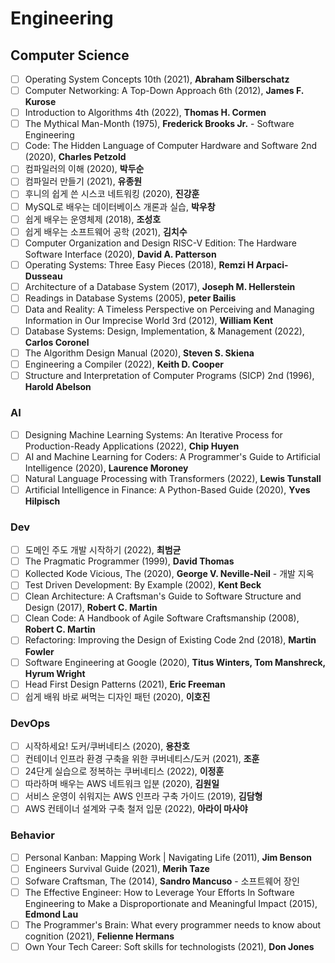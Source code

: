 # Engineering

## Computer Science
- [ ] Operating System Concepts 10th (2021), **Abraham Silberschatz**
- [ ] Computer Networking: A Top-Down Approach 6th (2012), **James F. Kurose**
- [ ] Introduction to Algorithms 4th (2022), **Thomas H. Cormen**
- [ ] The Mythical Man-Month (1975), **Frederick Brooks Jr.** - Software Engineering
- [ ] Code: The Hidden Language of Computer Hardware and Software 2nd (2020), **Charles Petzold**
- [ ] 컴파일러의 이해 (2020), **박두순**
- [ ] 컴파일러 만들기 (2021), **유종원**
- [ ] 후니의 쉽게 쓴 시스코 네트워킹 (2020), **진강훈**
- [ ] MySQL로 배우는 데이터베이스 개론과 실습, **박우창**
- [ ] 쉽게 배우는 운영체제 (2018), **조성호**
- [ ] 쉽게 배우는 소프트웨어 공학 (2021), **김치수**
- [ ] Computer Organization and Design RISC-V Edition: The Hardware Software Interface (2020), **David A. Patterson**
- [ ] Operating Systems: Three Easy Pieces (2018), **Remzi H Arpaci-Dusseau**
- [ ] Architecture of a Database System (2017), **Joseph M. Hellerstein**
- [ ] Readings in Database Systems (2005), **peter Bailis**
- [ ] Data and Reality: A Timeless Perspective on Perceiving and Managing Information in Our Imprecise World 3rd (2012), **William Kent**
- [ ] Database Systems: Design, Implementation, & Management (2022), **Carlos Coronel**
- [ ] The Algorithm Design Manual (2020), **Steven S. Skiena**
- [ ] Engineering a Compiler (2022), **Keith D. Cooper**
- [ ] Structure and Interpretation of Computer Programs (SICP) 2nd (1996), **Harold Abelson**

### AI
- [ ] Designing Machine Learning Systems: An Iterative Process for Production-Ready Applications (2022), **Chip Huyen**
- [ ] AI and Machine Learning for Coders: A Programmer's Guide to Artificial Intelligence (2020), **Laurence Moroney**
- [ ] Natural Language Processing with Transformers (2022), **Lewis Tunstall**
- [ ] Artificial Intelligence in Finance: A Python-Based Guide (2020), **Yves Hilpisch**

### Dev
- [ ] 도메인 주도 개발 시작하기 (2022), **최범균**
- [ ] The Pragmatic Programmer (1999), **David Thomas**
- [ ] Kollected Kode Vicious, The (2020), **George V. Neville-Neil** - 개발 지옥
- [ ] Test Driven Development: By Example (2002), **Kent Beck**
- [ ] Clean Architecture: A Craftsman's Guide to Software Structure and Design (2017), **Robert C. Martin**
- [ ] Clean Code: A Handbook of Agile Software Craftsmanship (2008), **Robert C. Martin**
- [ ] Refactoring: Improving the Design of Existing Code 2nd (2018), **Martin Fowler**
- [ ] Software Engineering at Google (2020), **Titus Winters, Tom Manshreck, Hyrum Wright**
- [ ] Head First Design Patterns (2021), **Eric Freeman**
- [ ] 쉽게 배워 바로 써먹는 디자인 패턴 (2020), **이호진**

### DevOps
- [ ] 시작하세요! 도커/쿠버네티스 (2020), **용찬호**
- [ ] 컨테이너 인프라 환경 구축을 위한 쿠버네티스/도커 (2021), **조훈**
- [ ] 24단게 실습으로 정복하는 쿠버네티스 (2022), **이정훈**
- [ ] 따라하며 배우는 AWS 네트워크 입분 (2020), **김원일**
- [ ] 서비스 운영이 쉬워지는 AWS 인프라 구축 가이드 (2019), **김담형**
- [ ] AWS 컨테이너 설계와 구축 철저 입문 (2022), **아라이 마사야**

### Behavior
- [ ] Personal Kanban: Mapping Work | Navigating Life (2011), **Jim Benson**
- [ ] Engineers Survival Guide (2021), **Merih Taze**
- [ ] Sofware Craftsman, The (2014), **Sandro Mancuso** - 소프트웨어 장인
- [ ] The Effective Engineer: How to Leverage Your Efforts In Software Engineering to Make a Disproportionate and Meaningful Impact (2015), **Edmond Lau**
- [ ] The Programmer's Brain: What every programmer needs to know about cognition (2021), **Felienne Hermans**
- [ ] Own Your Tech Career: Soft skills for technologists (2021), **Don Jones**
